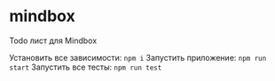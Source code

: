 # mindbox
Todo лист для Mindbox

Установить все зависимости: `npm i`
Запустить приложение: `npm run start`
Запустить все тесты: `npm run test`

